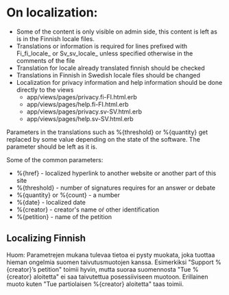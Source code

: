 # On localization:

- Some of the content is only visible on admin side, this content is left as is in the Finnish locale files. 
- Translations or information is required for lines prefixed with Fi_fi_locale_ or Sv_sv_locale_ unless specified otherwise in the comments of the file
- Translation for locale already translated finnish should be checked
- Translations in Finnish in Swedish locale files should be changed
- Localization for privacy information and help information should be done directly to the views 
	- app/views/pages/privacy.fi-FI.html.erb
	- app/views/pages/help.fi-FI.html.erb
	- app/views/pages/privacy.sv-SV.html.erb
	- app/views/pages/help.sv-SV.html.erb

Parameters in the translations such as %{threshold} or %{quantity} get replaced by some value depending on the state of the software. The parameter should be left as it is.

Some of the common parameters:
- %{href} - localized hyperlink to another website or another part of this site
- %{threshold} - number of signatures requires for an answer or debate
- %{quantity} or %{count} - a number
- %{date} - localized date
- %{creator} - creator's name oŕ other identification
- %{petition} - name of the petition

## Localizing Finnish 
Huom: Parametrejen mukana tulevaa tietoa ei pysty muokata, joka tuottaa hieman ongelmia suomen taivutusmuotojen kanssa.
Esimerkiksi "Support %{creator}’s petition" toimii hyvin, mutta suoraa suomennosta "Tue %{creator} aloitetta" ei saa taivutettua posessiiviseen muotoon.
Erillainen muoto kuten "Tue partiolaisen %{creator} aloitetta" taas toimii.
